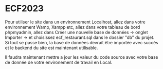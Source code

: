 # ECF2023
Pour utiliser le site dans un environnement Localhost, allez dans votre environnement Wamp, Xampp etc, allez dans votre tableau de bord phpmyadmin, allez dans Créer une nouvelle base de données -> onglet Importer -> et choisissez ecf_restaurant.sql dans le dossier "db" du projet. Si tout se passe bien, la base de données devrait être importée avec succès et le backend du site est maintenant utilisable.

Il faudra maintenant mettre a jour les valeur du code source avec votre base de donnée de votre environement de travail en Local.